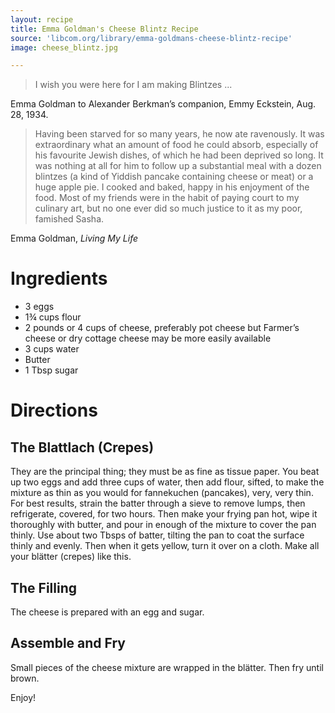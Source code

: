 ```yaml
---
layout: recipe
title: Emma Goldman's Cheese Blintz Recipe
source: 'libcom.org/library/emma-goldmans-cheese-blintz-recipe'
image: cheese_blintz.jpg

---
```


> I wish you were here for I am making Blintzes ... 

Emma Goldman to Alexander Berkman’s companion, Emmy Eckstein, Aug. 28, 1934.

> Having been starved for so many years, he now ate ravenously. It was extraordinary what an amount of food he could absorb, especially of his favourite Jewish dishes, of which he had been deprived so long. It was nothing at all for him to follow up a substantial meal with a dozen blintzes (a kind of Yiddish pancake containing cheese or meat) or a huge apple pie. I cooked and baked, happy in his enjoyment of the food. Most of my friends were in the habit of paying court to my culinary art, but no one ever did so much justice to it as my poor, famished Sasha. 

Emma Goldman, _Living My Life_

# Ingredients

- 3 eggs
- 1¾ cups flour
- 2 pounds or 4 cups of cheese, preferably pot cheese but Farmer’s cheese or dry cottage cheese may be more easily available
- 3 cups water
- Butter
- 1 Tbsp sugar

# Directions

## The Blattlach (Crepes)

They are the principal thing; they must be as fine as tissue paper. You beat up two eggs and add three cups of water, then add flour, sifted, to make the mixture as thin as you would for fannekuchen (pancakes), very, very thin. For best results, strain the batter through a sieve to remove lumps, then refrigerate, covered, for two hours. Then make your frying pan hot, wipe it thoroughly with butter, and pour in enough of the mixture to cover the pan thinly. Use about two Tbsps of batter, tilting the pan to coat the surface thinly and evenly. Then when it gets yellow, turn it over on a cloth. Make all your blätter (crepes) like this.

## The Filling

The cheese is prepared with an egg and sugar.

## Assemble and Fry

Small pieces of the cheese mixture are wrapped in the blätter. Then fry until brown.

Enjoy!